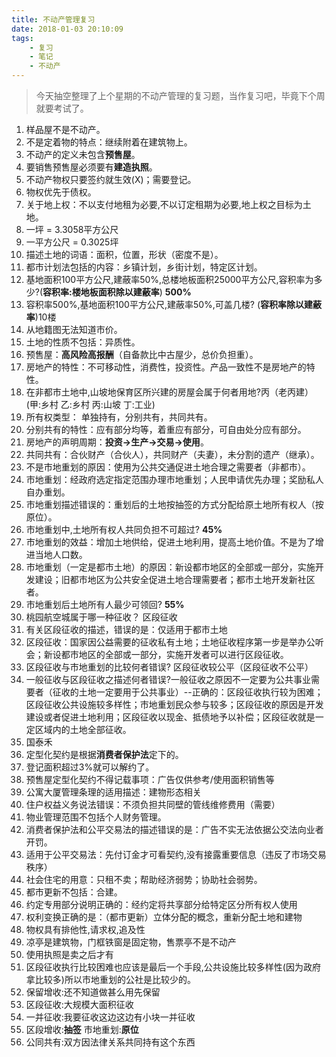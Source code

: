 ```yaml
---
title: 不动产管理复习
date: 2018-01-03 20:10:09
tags:
    - 复习
    - 笔记
    - 不动产
---
```


> 今天抽空整理了上个星期的不动产管理的复习题，当作复习吧，毕竟下个周就要考试了。

<!-- more -->

1. 样品屋不是不动产。
2. 不是定着物的特点：继续附着在建筑物上。
3. 不动产的定义未包含**预售屋**。
4. 要销售预售屋必须要有**建造执照**。
5. 不动产物权只要签约就生效(X)；需要登记。
6. 物权优先于债权。
7. 关于地上权：不以支付地租为必要,不以订定租期为必要,地上权之目标为土地。
8. 一坪 = 3.3058平方公尺
9. 一平方公尺 = 0.3025坪
10. 描述土地的词语：面积，位置，形状（密度不是）。
11. 都市计划法包括的内容：乡镇计划，乡街计划，特定区计划。
12. 基地面积100平方公尺,建蔽率50%,总楼地板面积25000平方公尺,容积率为多少?(**容积率:楼地板面积除以建蔽率**) **500%**
13. 容积率500%,基地面积100平方公尺,建蔽率50%,可盖几楼? (**容积率除以建蔽率**)10楼
14. 从地籍图无法知道市价。
15. 土地的性质不包括：异质性。
16. 预售屋：**高风险高报酬**（自备款比中古屋少，总价负担重）。
17. 房地产的特性：不可移动性，消费性，投资性。产品一致性不是房地产的特性。
18. 在非都市土地中,山坡地保育区所兴建的房屋会属于何者用地?丙（老丙建）(甲:乡村 乙:乡村 丙:山坡 丁:工业)
19. 所有权类型： 单独持有，分别共有，共同共有。
20. 分别共有的特性：应有部分均等，着重应有部分，可自由处分应有部分。
21. 房地产的声明周期：**投资->生产->交易->使用**。
22. 共同共有：合伙财产（合伙人），共同财产（夫妻），未分割的遗产（继承）。
23. 不是市地重划的原因：使用为公共交通促进土地合理之需要者（非都市）。
24. 市地重划：经政府选定指定范围办理市地重划；人民申请优先办理；奖励私人自办重划。
24. 市地重划描述错误的：重划后的土地按抽签的方式分配给原土地所有权人（按原位）。
25. 市地重划中,土地所有权人共同负担不可超过?  **45%**
26. 市地重划的效益：增加土地供给，促进土地利用，提高土地价值。不是为了增进当地人口数。
27. 市地重划（一定是都市土地）的原因：新设都市地区的全部或一部分，实施开发建设；旧都市地区为公共安全促进土地合理需要者；都市土地开发新社区者。
27. 市地重划后土地所有人最少可领回? **55%**
28. 桃园航空城属于哪一种征收？ 区段征收
29. 有关区段征收的描述，错误的是：仅适用于都市土地
30. 区段征收：国家因公益需要的征收私有土地；土地征收程序第一步是举办公听会；新设都市地区的全部或一部分，实施开发者可以进行区段征收。
30. 区段征收与市地重划的比较何者错误? 区段征收较公平（区段征收不公平）
31. 一般征收与区段征收之描述何者错误?一般征收之原因不一定要为公共事业需要者（征收的土地一定要用于公共事业）--正确的：区段征收执行较为困难；区段征收公共设施较多样性；市地重划民众参与较多；区段征收的原因是开发建设或者促进土地利用；区段征收以现金、抵债地予以补偿；区段征收就是一定区域内的土地全部征收。
32. 国泰禾
32. 定型化契约是根据**消费者保护法**定下的。
33. 登记面积超过3%就可以解约了。
34. 预售屋定型化契约不得记载事项：广告仅供参考/使用面积销售等
35. 公寓大厦管理条理的适用描述：建物形态相关
36. 住户权益义务说法错误：不须负担共同壁的管线维修费用（需要）
37. 物业管理范围不包括个人财务管理。
38. 消费者保护法和公平交易法的描述错误的是：广告不实无法依据公交法向业者开罚。
39. 适用于公平交易法：先付订金才可看契约,没有接露重要信息（违反了市场交易秩序）
40. 社会住宅的用意：只租不卖；帮助经济弱势；协助社会弱势。
41. 都市更新不包括：合建。
42. 约定专用部分说明正确的：经约定将共享部分给特定区分所有权人使用
43. 权利变换正确的是：（都市更新）立体分配的概念，重新分配土地和建物
44. 物权具有排他性,请求权,追及性
45. 凉亭是建筑物，门框铁窗是固定物，售票亭不是不动产
46. 使用执照是卖之后才有
47. 区段征收执行比较困难也应该是最后一个手段,公共设施比较多样性(因为政府拿比较多)所以市地重划的公社是比较少的。
48. 保留增收:还不知道做甚么用先保留
49. 区段征收:大规模大面积征收
50. 一并征收:我要征收这边这边有小块一并征收
51. 区段增收:**抽签** 市地重划:**原位**
52. 公同共有:双方因法律关系共同持有这个东西
